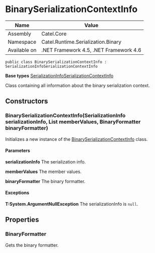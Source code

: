 

# BinarySerializationContextInfo

Name|Value
---|---
Assembly|Catel.Core
Namespace|Catel.Runtime.Serialization.Binary
Available on|.NET Framework 4.5, .NET Framework 4.6

```
public class BinarySerializationContextInfo : SerializationInfoSerializationContextInfo
```

**Base types**
[SerializationInfoSerializationContextInfo](/Catel.Core\Catel\Runtime\Serialization\SerializationInfoSerializationContextInfo.md)


Class containing all information about the binary serialization context.



## Constructors

### BinarySerializationContextInfo(SerializationInfo serializationInfo, List<MemberValue> memberValues, BinaryFormatter binaryFormatter)

Initializes a new instance of the [BinarySerializationContextInfo](#) class.

#### Parameters

**serializationInfo**
The serialization info.

**memberValues**
The member values.

**binaryFormatter**
The binary formatter.

#### Exceptions

**T:System.ArgumentNullException**
The serializationInfo is ```null```.



## Properties

### BinaryFormatter

Gets the binary formatter.



